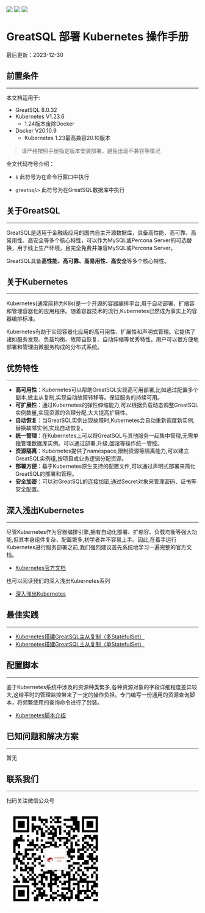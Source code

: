 [![](https://img.shields.io/badge/GreatSQL-官网-orange.svg)](https://greatsql.cn/)
[![](https://img.shields.io/badge/GreatSQL-论坛-brightgreen.svg)](https://greatsql.cn/forum.php)
[![](https://img.shields.io/badge/GreatSQL-博客-brightgreen.svg)](https://greatsql.cn/home.php?mod=space&uid=10&do=blog&view=me&from=space)

# GreatSQL 部署 Kubernetes 操作手册
最后更新：2023-12-30

## 前置条件
---
本文档适用于:
- GreatSQL 8.0.32
- Kubernetes V1.23.6
  -  1.24版本废除Docker
- Docker V20.10.9
  -  Kubernetes 1.23最高兼容20.10版本

> 请严格按照手册指定版本安装部署，避免出现不兼容等情况

全文代码符号介绍：

- `$` 此符号为在命令行窗口中执行

- `greatsql>` 此符号为在GreatSQL数据库中执行

## 关于GreatSQL

---
GreatSQL是适用于金融级应用的国内自主开源数据库，具备高性能、高可靠、高易用性、高安全等多个核心特性，可以作为MySQL或Percona Server的可选替换，用于线上生产环境，且完全免费并兼容MySQL或Percona Server。

GreatSQL具备**高性能、高可靠、高易用性、高安全**等多个核心特性。
## 关于Kubernetes
---
Kubernetes(通常简称为K8s)是一个开源的容器编排平台,用于自动部署、扩缩容和管理容器化的应用程序。随着容器技术的流行,Kubernetes已然成为事实上的容器编排标准。

Kubernetes有助于实现容器化应用的高可用性、扩展性和声明式管理。它提供了诸如服务发现、负载均衡、故障自恢复、自动伸缩等优秀特性。用户可以很方便地部署和管理由微服务构成的分布式系统。
## 优势特性
---
- **高可用性**：Kubernetes可以帮助GreatSQL实现高可用部署,比如通过配置多个副本,做主从复制,实现自动故障转移等。保证服务的持续可用。
- **可扩展性**：通过Kubernetes的弹性伸缩能力,可以根据负载动态调整GreatSQL实例数量,实现资源的合理分配,大大提高扩展性。
- **自动恢复**：当GreatSQL实例出现故障时,Kubernetes会自动重新调度新实例,替换故障实例,实现自动恢复。
- **统一管理**：在Kubernetes上可以将GreatSQL与其他服务一起集中管理,无需单独管理数据库实例。可以通过部署,升级,回滚等操作统一管控。
- **资源隔离**：Kubernetes提供了namespace,限制资源等隔离能力,可以建立GreatSQL实例组,按项目或业务逻辑分配资源。
- **部署方便**：基于Kubernetes原生支持的配置文件,可以通过声明式部署来简化GreatSQL的部署和管理。
- **安全加密**：可以对GreatSQL的连接加密,通过Secret对象来管理密码、证书等安全配置。

## 深入浅出Kubernetes
---
尽管Kubernetes作为容器编排引擎,拥有自动化部署、扩缩容、负载均衡等强大功能,但其本身组件复杂、配置繁多,初学者并不容易上手。因此,在着手运行Kubernetes进行服务部署之前,我们强烈建议首先系统地学习一遍完整的官方文档。
- [Kubernetes官方文档](https://kubernetes.io/zh-cn/docs/home/)

也可以阅读我们的深入浅出Kubernetes系列

- [深入浅出Kubernetes](./GreatSQL-K8S-Docs/README.md)

## 最佳实践
---
- [Kubernetes搭建GreatSQL主从复制（多StatefulSet）]()
- [Kubernetes搭建GreatSQL主从复制（单StatefulSet）]()
## 配置脚本
---
鉴于Kubernetes系统中涉及的资源种类繁多,各种资源对象的字段详细程度差异较大,这给平时的管理监控带来了一定的操作负担。专门编写一份通用的资源查询脚本，将频繁使用的查询命令进行了封装。
- [Kubernetes脚本介绍](./GreatSQL-K8S-Shell/README.md)

## 已知问题和解决方案
---
暂无

## 联系我们
---
扫码关注微信公众号

![输入图片说明](./greatsql-wx.jpg)